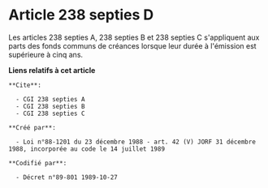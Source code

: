 # Article 238 septies D

Les articles 238 septies A, 238 septies B et 238 septies C s'appliquent aux parts des fonds communs de créances lorsque leur
durée à l'émission est supérieure à cinq ans.

**Liens relatifs à cet article**

	**Cite**:

	  - CGI 238 septies A
	  - CGI 238 septies B
	  - CGI 238 septies C

	**Créé par**:

	  - Loi n°88-1201 du 23 décembre 1988 - art. 42 (V) JORF 31 décembre 1988, incorporée au code le 14 juillet 1989

	**Codifié par**:

	  - Décret n°89-801 1989-10-27
